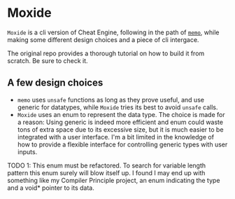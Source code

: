# Moxide

`Moxide` is a cli version of Cheat Engine, following in the path of [`memo`](https://github.com/lonami/memo), while making some different design choices and a piece of cli intergace.

The original repo provides a thorough tutorial on how to build it from scratch. Be sure to check it.

## A few design choices

- `memo` uses `unsafe` functions as long as they prove useful, and use generic for datatypes, while `Moxide` tries its best to avoid `unsafe` calls.
- `Moxide` uses an enum to represent the data type. The choice is made for a reason: Using generic is indeed more efficient and enum could waste tons of extra space due to its excessive size, but it is much easier to be integrated with a user interface. I'm a bit limited in the knowledge of how to provide a flexible interface for controlling generic types with user inputs.

TODO 1: This enum must be refactored. To search for variable length pattern this enum surely will blow itself up. I found I may end up with something like my Compiler Principle project, an enum indicating the type and a void* pointer to its data.
